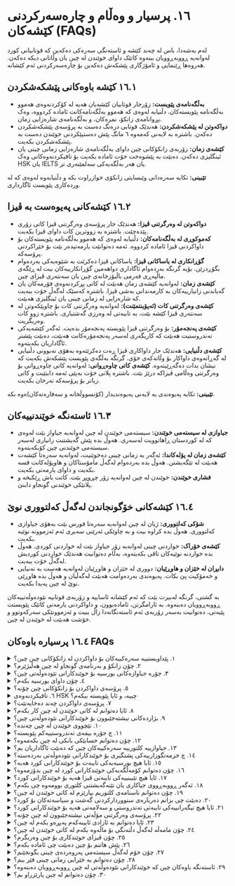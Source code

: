 # ١٦. پرسیار و وەڵام و چارەسەرکردنی کێشەکان (FAQs)

لەم بەشەدا، باس لە چەند کێشە و ئاستەنگی سەرەکی دەکەین کە قوتابیانی کورد لەوانەیە ڕووبەڕوویان ببنەوە کاتێک داوای خوێندن لە چین یان وڵاتانی دیکە دەکەن. هەروەها ڕێنمایی و ئامۆژگاری پێشکەش دەکەین بۆ چارەسەرکردنی ئەم کێشانە.

## ١٦.١ کێشە باوەکانی پێشکەشکردن

- **بەڵگەنامەی پێویست:** زۆرجار قوتابیان کێشەیان هەیە لە کۆکردنەوەی هەموو بەڵگەنامە پێویستەکان. دڵنیابە لەوەی کە هەموو بەڵگەنامەکانت ئامادە کردووە، وەک بڕوانامەی زانکۆ، نمرەکان، و بەڵگەنامەی شارەزایی زمان.
- **دواکەوتن لە پێشکەشکردن:** هەندێک قوتابی درەنگ دەست بە پرۆسەی پێشکەشکردن دەکەن. باشترە بە لایەنی کەمەوە ٦ مانگ پێش دەستپێکردنی خوێندن دەست بە پێشکەشکردن بکەیت.
- **کێشەی زمان:** زۆربەی زانکۆکانی چین داوای بەڵگەنامەی شارەزایی زمانی چینی یان ئینگلیزی دەکەن. دەبێت بە پێشوەخت خۆت ئامادە بکەیت بۆ تاقیکردنەوەکانی وەک HSK یان IELTS یان هەر بەڵگەیەکی سەلمێنەری تر.

  
**تێبینی:** تکایە سەرەدانی وێبسایتی زانکۆی خوازراوت بکە و دڵنیابەوە لەوەی کە لە وردەکاری پێویست ئاگارداری.

## ١٦.٢ کێشەکانی پەیوەست بە ڤیزا
- **دواکەوتن لە وەرگرتنی ڤیزا:** هەندێک جار پرۆسەی وەرگرتنی ڤیزا کاتی زۆری پێدەچێت. باشترە بە زووترین کات داوای ڤیزا بکەیت.
- **کەموکوڕی لە بەڵگەنامەکان:** دڵنیابە لەوەی کە هەموو بەڵگەنامە پێویستەکان بۆ داواکردنی ڤیزا ئامادە کردووە. ئەمە دەتوانێت یارمەتیدەر بێت بۆ خێراکردنی پرۆسەکە.
- **گۆڕانکاری لە یاساکانی ڤیزا:** یاساکانی ڤیزا دەکرێت بە شێوەیەکی بەردەوام بگۆڕدرێن. بۆیە گرنگە بەردەوام ئاگاداری دواهەمین گۆڕانکارییەکان بیت لە ڕێگەی ماڵپەڕی فەرمی باڵیۆزخانەی چین یان سەنتەری ڤیزای چین.
- **کێشەی زمان:** لەوانەیە کێشەی زمان هەبێت لە کاتی پڕکردنەوەی فۆرمەکان یان گەیاندنی زانیارییەکان بە کارمەندانی بەشی ڤیزا. باشترە کەسێک لەگەڵ خۆت ببەیت کە شارەزایی لە زمانی چینی یان ئینگلیزی هەبێت.
- **کێشەی وەرگرتنی کات (ئەپۆینتمێنت):** لەوانەیە وەرگرتنی کات بۆ چاوپێکەوتن لە سەنتەری ڤیزا کێشە بێت، بە تایبەتی لە وەرزی گەشتیاری. باشترە زوو کات وەربگریت.
- **کێشەی پەنجەمۆر:** بۆ وەرگرتنی ڤیزا پێویستە پەنجەمۆر بدەیت. ئەگەر کێشەیەکی تەندروستیت هەبێت کە کاریگەری لەسەر پەنجەمۆرەکانت هەبێت، دەبێت پێشتر ئاگاداریان بکەیتەوە.
- **کێشەی دڵنیایی:** هەندێک جار داواکاری ڤیزا ڕەت دەکرێتەوە بەهۆی نەبوونی دڵنیایی لە گەڕانەوەی داواکار بۆ وڵاتەکەی خۆی. گرنگە بەڵگەی پێویست پێشکەش بکەیت کە نیشان بدات دەگەڕێیتەوە.
**کێشەی کاتی چاوەڕوانی:** لەوانەیە کاتی چاوەڕوانی بۆ وەرگرتنی وەڵامی ڤیزاکە درێژ بێت. باشترە پلانی خۆت بەپێی ئەمە دابنێیت و کاتی زیاتر بۆ پرۆسەکە تەرخان بکەیت.

  
  

**تێبینی:** تکایە پەیوەندی بە لایەنی پەیوەندیدار (کۆنسووڵخانە و سەفارەتەکان)ەوە بکە.

## ١٦.٣ ئاستەنگە خوێندنییەکان

- **جیاوازی لە سیستەمی خوێندن:** سیستەمی خوێندن لە چین لەوانەیە جیاواز بێت لەوەی کە لە کوردستان ڕاهاتوویت لەسەری. هەوڵ بدە پێش گەیشتنت زانیاری لەسەر سیستەمی خوێندنی چین کۆبکەیتەوە.
- **کێشەی زمان لە پۆلەکاندا:** ئەگەر بە زمانی چینی دەخوێنیت، لەوانەیە سەرەتا کێشەت هەبێت لە تێگەیشتن. هەوڵ بدە بەردەوام لەگەڵ مامۆستاکان و هاوپۆلەکانت قسە بکەیت و داوای یارمەتی بکەیت.
- **فشاری خوێندن:** خوێندن لە چین لەوانەیە زۆر چڕوپڕ بێت. کاتت باش ڕێکبخە و پلانێکی خوێندنی گونجاو دابنێ.

## ١٦.٤ کێشەکانی خۆگونجاندن لەگەڵ کەلتووری نوێ

- **شۆکی کەلتووری:** ژیان لە چین لەوانەیە سەرەتا قورس بێت بەهۆی جیاوازی کەلتووری. هەوڵ بدە کراوە بیت و بە چاوێکی ئەرێنی سەیری ئەم ئەزموونە نوێیە بکەیت.
- **کێشەی خۆراک:** خواردنی چینی لەوانەیە زۆر جیاواز بێت لە خواردنی کوردی. هەوڵ بدە خواردنە نوێیەکان تاقی بکەیتەوە، بەڵام دەتوانیت هەندێک خواردنی کوردیش لەگەڵ خۆت ببەیت.
- **دابڕان لە خێزان و هاوڕێیان:** دووری لە خێزان و هاوڕێیان لەوانەیە هەست بە تەنیایی و خەمۆکیت پێ بکات. پەیوەندی بەردەوامت هەبێت لەگەڵیان و هەوڵ بدە هاوڕێی نوێ لە چین پەیدا بکەیت.

بە گشتی، گرنگە لەبیرت بێت کە ئەم کێشانە ئاساییە و زۆربەی قوتابیە نێودەوڵەتییەکان ڕووبەڕوویان دەبنەوە. بە ئارامگرتن، ئامادەبوون، و داواکردنی یارمەتی کاتێک پێویستت پێیەتی، دەتوانیت بەسەر زۆربەی ئەم ئاستەنگانەدا زاڵ ببیت و ئەزموونێکی سەرکەوتوو و خۆشت هەبێت لە خوێندن لە چین.


## ١٦.٤ پرسیارە باوەکان FAQs
<details>
<summary>١. پێداویستییە سەرەکییەکان بۆ داواکردن لە زانکۆکانی چین چین؟</summary>

- بڕوانامەی ئامادەیی یان هاوتاکەی
- تۆماری نمرەکانی خوێندنی پێشوو
- کۆپی پاسپۆرت
- بڕوانامەی HSK (تاقیکردنەوەی شارەزایی زمانی چینی) بۆ بەرنامەکانی خوێندن بە زمانی چینی یان نمرەکانی TOEFL/IELTS بۆ بەرنامەکانی خوێندن بە زمانی ئینگلیزی
- نامەی پاڵپشتی
- وتاری کەسی یان پلانی خوێندن
</details>

<details>
<summary>٢. چۆن زانکۆ و بەرنامەی گونجاو لە چین هەڵبژێرم؟</summary>

- بواری خوێندنەکەت لەبەرچاو بگرە و بەدوای ئەو زانکۆیانەدا بگەڕێ کە پسپۆڕن لەو بوارەدا.
- پلەبەندی و ناوبانگی زانکۆکە بپشکنە.
- دەرفەتەکانی بورسیە کە زانکۆکە پێشکەشی دەکات، لێکۆڵینەوەی لەسەر بکە.
- شوێن و تێچووی ژیان لەبەرچاو بگرە.
</details>

<details>
<summary>٣. جۆرە جیاوازەکانی بورسیە بۆ خوێندکارانی نێودەوڵەتی چین؟</summary>

- بورسیەی حکومەتی چین (CSC)
- بورسیەی پەیمانگای کۆنفۆشیۆس
- بورسیەی تایبەت بە زانکۆ
- بورسیەی حکومەتی هەرێمی
</details>

<details>
<summary>٤. چۆن داوای بورسیە بکەم؟</summary>

- پێداویستی و کاتی کۆتایی تایبەت بە هەر بورسیەیەک بپشکنە.
- بەڵگەنامە پێویستەکان ئامادە بکە وەک تۆماری ئەکادیمی، نامەی پاڵپشتی، و پلانی خوێندن.
- داواکارییەکە لە ڕێگەی پۆرتاڵی زانکۆ یان دابینکەری بورسیەکەوە پێشکەش بکە.
</details>

<details>
<summary>٥. پرۆسەی داواکردن بۆ زانکۆکانی چین چۆنە؟</summary>

- زانکۆ و بەرنامە دڵخوازەکانت هەڵبژێرە.
- هەموو بەڵگەنامە پێویستەکان ئامادە بکە.
- فۆرمی داواکاری ئۆنلاین لە ماڵپەڕی فەرمی زانکۆکە پڕ بکەرەوە.
- کرێی داواکردن بدە (ئەگەر پێویست بێت).
- داواکارییەکە پێشکەش بکە و چاودێری دۆخەکەی بکە.
</details>

<details>
<summary>٦. تاقیکردنەوەی HSK چییە، و ئایا پێویستە بیکەم؟</summary>

- HSK تاقیکردنەوەیەکی ستانداردە بۆ شارەزایی زمانی چینی.
- بۆ ئەو کەسانە پێویستە کە زمانی چینی زمانی دایکیان نییە و داوای بەرنامەی خوێندن بە زمانی چینی دەکەن.
- ئاستی HSK پێویست بەندە بە بەرنامەکە و زانکۆکە.
</details>

<details>
<summary>٧. پرۆسەی داواکردن چەند دەخایەنێت؟</summary>

- پرۆسەی داواکردن دەکرێت چەند مانگێک بخایەنێت، لە ئامادەکردنی بەڵگەنامەکانەوە تا وەرگرتنی نامەی وەرگرتن.
- باشترە پرۆسەی داواکردن لانیکەم شەش مانگ پێش کات دەست پێ بکەیت.
</details>

<details>
<summary>٨. ئایا دەتوانم لە کاتی خوێندن لە چین کار بکەم؟</summary>

- ڕێگە بە خوێندکارانی نێودەوڵەتی دەدرێت کاری نیوە-کات یان ڕاهێنان بکەن بە مۆڵەتی زانکۆکەیان.
- کاتژمێرەکان و جۆری کارەکە لەلایەن یاسای چینەوە ڕێکخراوە.
</details>

<details>
<summary>٩. بژاردەکانی نیشتەجێبوون بۆ خوێندکارانی نێودەوڵەتی چین؟</summary>

- خوێندنگەی زانکۆ
- شوقەی دەرەوەی زانکۆ
- نیشتەجێبوونی هاوبەش لەگەڵ خوێندکارانی تر
</details>

<details>
<summary>١٠. تێچووی خوێندن لە چین چەندە؟</summary>

- کرێی خوێندن بەپێی زانکۆ و بەرنامە دەگۆڕێت بەڵام بە گشتی لە نێوان ٢,٠٠٠ تا ١٠,٠٠٠ دۆلاری ئەمریکی دەبێت بۆ ساڵێک.
- تێچووی ژیان، لەوانە نیشتەجێبوون، خواردن، و گواستنەوە، دەکرێت لە نێوان ٥٠٠ تا ١,٠٠٠ دۆلاری ئەمریکی بێت بۆ مانگێک.
</details>

<details>
<summary>١١. چ جۆرە بیمەی تەندروستییەکم پێویستە؟</summary>

- خوێندکارانی نێودەوڵەتی دەبێت بیمەی تەندروستییان هەبێت کە مانەوەیان لە چین دابین بکات.
- زانکۆکان زۆر جار پلانی بیمەی تەندروستی پێشکەش دەکەن، یان خوێندکاران دەتوانن هی خۆیان بکڕن.
</details>

<details>
<summary>١٢. چۆن دەتوانم حسابێکی بانکی لە چین بکەمەوە؟</summary>

- پێویستت بە پاسپۆرت، نامەی وەرگرتن، و بڕێکی کەمی پارە بۆ دانان دەبێت.
- سەردانی لقێکی بانکی ناوخۆیی بکە بۆ کردنەوەی حساب.
</details>

<details>
<summary>١٣. جیاوازییە کلتورییە سەرەکییەکان چین کە دەبێت ئاگاداریان بم؟</summary>

- تێگەیشتن لە داب و نەریت و ئەتیکێتی چینی
- بەربەستی زمان و شێوازەکانی پەیوەندیکردن
- چاوەڕوانی و شێوازی وانەوتنەوەی ئەکادیمی جیاواز
</details>




<details>
<summary>١٤. چ خزمەتگوزارییەکی پشتگیری بۆ خوێندکارانی نێودەوڵەتی بەردەستە؟</summary>

- بەرنامەکانی ئاشناکردن
- پشتگیری زمان و ئەکادیمی
- ڕاوێژکاری و خزمەتگوزاری تەندروستی دەروونی
- یانە و ڕێکخراوەکانی خوێندکاران
</details>

<details>
<summary>١٥. ئایا هیچ بورسیەیەکی تایبەت بۆ خوێندکارانی کورد هەیە؟</summary>

- هەرچەندە بورسیەی تایبەت بە خوێندکارانی کورد نییە، بەڵام دەتوانن داوای بورسیە گشتییەکانی نێودەوڵەتی بکەن وەک بورسیەی حکومەتی چین.
</details>

<details>
<summary>١٦. چۆن دەتوانم کۆمەڵگەیەکی خوێندکارانی کورد لە چین بدۆزمەوە؟</summary>

- بەشداری لە گروپ و فۆرمەکانی میدیای کۆمەڵایەتی بۆ خوێندکارانی کورد لە چین بکە.
- پەیوەندی بکە بە کۆمەڵەی خوێندکارانی کورد لە زانکۆکانی چین.
</details>

<details>
<summary>١٧. ئایا هیچ تێبینییەکی تایبەتی ڤیزا هەیە بۆ خوێندکارانی کورد؟</summary>

- خوێندکارانی کورد دەبێت هەمان پرۆسەی داواکردنی ڤیزا پەیڕەو بکەن وەک خوێندکارانی نێودەوڵەتی تر.
- گرنگە پێداویستی و ڕێساکانی تایبەت بە ڤیزای وڵاتی خۆت بپشکنیت.
</details>

<details>
<summary>١٨. ئەگەر ڕووبەڕووی جیاکاری یان تێنەگەیشتنی کلتوری بوومەوە چی بکەم؟</summary>

- هەر ڕووداوێک ڕاپۆرت بکە بۆ نووسینگەی نێودەوڵەتی زانکۆکەت.
- داوای پشتگیری لە خوێندکارانی کوردی هاوڕێت یان خزمەتگوزارییەکانی خوێندکارانی نێودەوڵەتی بکە.
</details>

<details>
<summary>١٩. چۆن دەتوانم ناسنامەی کلتوریم بپارێزم لە کاتی خوێندن لە چین؟</summary>

- بەشداری لە بۆنە و فێستیڤاڵە کلتورییەکان بکە کە لەلایەن زانکۆ یان کۆمەڵگەی ناوخۆییەوە ڕێکدەخرێن و پێشاندانی جلووبەرگ و خواردنی کوردەواری وە هەر بابەتێکی پەیوەست.
- پەیوەندیت لەگەڵ خێزان و هاوڕێیانت لە وڵات بپارێزە لە ڕێگەی پەیوەندی ئۆنلاینەوە.
- شانازی کردن بە کلتوور و ناسنامەی کوردی لەسەر ئاستی تاک. هەوڵ دانی بۆ ناساندن نەتەوەکەمان بە هاوەڵە بیانی و چینییەکانت.
</details>

<details>
<summary>٢٠. دەبێت چی بزانم دەربارەی سنووردارکردنی گەشت و سیاسەتەکان بۆ کورد؟</summary>

- ئاگاداری هەر ئامۆژگاری یان سنووردارکردنێکی گەشت بە کە لەلایەن وڵاتەکەتەوە دەردەچێت.
- تێبگە لە سیاسەتەکانی حکومەتی چین سەبارەت بە گەشت و نیشتەجێبوون بۆ خوێندکارانی نێودەوڵەتی.
</details>

<details>
<summary>٢١. ئایا هیچ نیگەرانییەکی تایبەتی تەندروستی و سەلامەتی هەیە بۆ خوێندکارانی کورد؟</summary>

- پەیڕەوی ڕێنماییە گشتییەکانی تەندروستی و سەلامەتی بکە کە لەلایەن زانکۆکەوە دابین کراون.
- دەستت بە خزمەتگوزارییە تەندروستییەکان بگات ئەگەر پێویستت پێی بوو و دڵنیابە کە بیمەی تەندروستی گونجاوت هەیە.
</details>

<details>
<summary>٢٢. پرۆسەی وەرگرتنی مۆڵەتی نیشتەجێبوون لە چین چۆنە؟</summary>

- پاسپۆرت، ڤیزا، نامەی وەرگرتن، و بڕوانامەی تەندروستیت پێشکەش بە نووسینگەی ئاسایشی گشتی ناوخۆیی بکە.
- مۆڵەتی نیشتەجێبوون بە گشتی بۆ ماوەی بەرنامەی خوێندنەکەت بەردەوام دەبێت.
</details>

<details>
<summary>٢٣. ئایا دەتوانم بە ئازادی ئایینەکەم پەیڕەو بکەم لە چین؟</summary>

- چین ڕێسای تایبەتی هەیە سەبارەت بە پەیڕەوکردنی ئایینی، و گرنگە کە لەم ڕێسایانە تێبگەیت و ڕێزیان لێ بگریت.
- زانیاری لە زانکۆکەت وەربگرە سەبارەت بە ئامرازە بەردەستەکان و شوێنەکان بۆ پەیڕەوکردنی ئایینی.
</details>

<details>
<summary>٢٤. چۆن مامەڵە لەگەڵ دڵتەنگی بۆ ماڵەوە بکەم لە کاتی خوێندن لە چین؟</summary>

- پەیوەندیت لەگەڵ تۆڕی پشتگیریت لە ماڵەوە بپارێزە.
- بەشداری لە چالاکییە کۆمەڵایەتییەکان بکە و هاوڕێی نوێ پەیدا بکە.
- ئەگەر پێویستت پێی بوو، داوای پشتگیری لە خزمەتگوزارییەکانی ڕاوێژکاری زانکۆکەت بکە.
- بەکارهێنانی سناپچات و سکایپ بۆ پەیوەندی گرتن لەگەڵ ئازیزانت یان ئەو بەرنامانەی کە پێویستیان بە ڤی پی ئێن.
</details>

<details>
<summary>٢٥. چۆن ڤیزای خوێندکاری بۆ چین وەربگرم؟</summary>

- داوای ڤیزای خوێندکاری X1 یان X2 لە باڵیۆزخانە یان کونسوڵخانەی چین لە وڵاتەکەت بکە.
- بەڵگەنامە پێویستەکان پێشکەش بکە وەک نامەی وەرگرتن، فۆرمی JW202، و پاسپۆرتی بەردەوام.
- هەژماری بانکی.
- وێنەی پێویست.
- بەڵگەنامەی سەلامەتی گشتی.
- بەڵگەی بێ تاوانی.
  
</details>

<details>
<summary>٢٦. پێش هاتنم بۆ چین دەبێت چی ئامادە بکەم؟</summary>

- بەڵگەنامە گرنگەکان (پاسپۆرت، نامەی وەرگرتن، ڤیزا، بڕوانامەی تەندروستی)
- کەلوپەلی کەسی (جلوبەرگ، کەرەستەی پاککردنەوەی کەسی، ئامێرە ئەلیکترۆنییەکان)
- کەرەستە سەرەکییەکانی خوێندن (لاپتۆپ، دەفتەر)
- دەرمان و کیتی فریاکەوتنی سەرەتایی
</details>

<details>
<summary>٢٧. چۆن خۆم لەگەڵ سیستەمی پەروەردەی چینی بگونجێنم؟</summary>

- خۆت ئاشنا بکە بە چاوەڕوانییە ئەکادیمییەکان و سیستەمی نمرەدان.
- بە چالاکی بەشداری لە پۆلەکان بکە و پەیوەندی لەگەڵ مامۆستا و هاوپۆلەکانت دروست بکە.
- سوود لە سەرچاوەکانی زانکۆ وەربگرە وەک کتێبخانە و ناوەندەکانی خوێندن.
</details>

<details>
<summary>٢٨. چۆن دەتوانم بە خێرایی زمانی چینی فێر ببم؟</summary>

- خۆت تۆمار بکە لەو کۆرسانەی زمان کە زانکۆکە پێشکەشی دەکات.
- ڕاهێنان لە قسەکردن بکە لەگەڵ ئەوانەی زمانی چینی زمانی دایکیانە.
- سوود لە ئەپ و سەرچاوەکانی فێربوونی زمان وەربگرە.
</details>

<details>
<summary>٢٩. ئاستەنگە باوەکان چین کە خوێندکارانی نێودەوڵەتی لە چین ڕووبەڕوویان دەبنەوە؟</summary>

- بەربەستی زمان
- گونجاندنی کلتوری
- فشاری ئەکادیمی
- دڵتەنگی بۆ ماڵەوە
</details>

<details>
<summary>٣٠. چۆن دەتوانم لە چین پارێزراو بم؟</summary>

- پەیڕەوی ڕێساکانی زانکۆ و ناوچەکە بکە.
- وریای دەوروبەرت بە، بە تایبەتی لە ناوچە نائاشناکان.
- ژمارە تەلەفۆنە فریاکەوتنەکان لای خۆت هەڵبگرە و بزانە چۆن داوای یارمەتی بکەیت.
</details>




